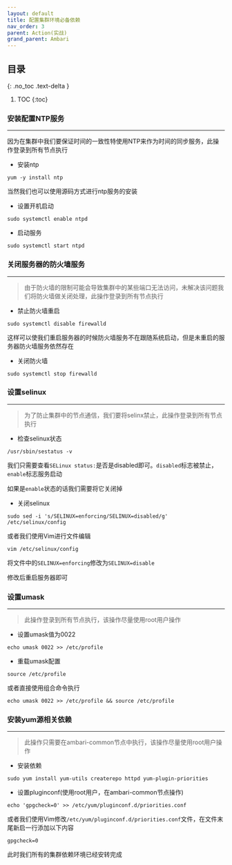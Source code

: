 ```yaml
---
layout: default
title: 配置集群环境必备依赖
nav_order: 3
parent: Action(实战)
grand_parent: Ambari
---
```


## 目录
{: .no_toc .text-delta }

1. TOC
{:toc}

### 安装配置NTP服务

---

因为在集群中我们要保证时间的一致性特使用NTP来作为时间的同步服务，此操作登录到所有节点执行

- 安装ntp

```shell
yum -y install ntp
```

当然我们也可以使用源码方式进行ntp服务的安装

- 设置开机启动

```shell
sudo systemctl enable ntpd
```

- 启动服务

```shell
sudo systemctl start ntpd
```

### 关闭服务器的防火墙服务

---

> 由于防火墙的限制可能会导致集群中的某些端口无法访问，未解决该问题我们将防火墙做关闭处理，此操作登录到所有节点执行

- 禁止防火墙重启

```shell
sudo systemctl disable firewalld
```

这样可以使我们重启服务器的时候防火墙服务不在跟随系统启动，但是未重启的服务器防火墙服务依然存在

- 关闭防火墙

```shell
sudo systemctl stop firewalld
```

### 设置selinux

---

> 为了防止集群中的节点通信，我们要将selinx禁止，此操作登录到所有节点执行

- 检查selinux状态

```shell
/usr/sbin/sestatus -v
```

我们只需要查看`SELinux status:`是否是disabled即可。`disabled`标志被禁止，`enable`标志服务启动

如果是`enable`状态的话我们需要将它关闭掉

- 关闭selinux

```shell
sudo sed -i 's/SELINUX=enforcing/SELINUX=disabled/g' /etc/selinux/config
```

或者我们使用Vim进行文件编辑

```shell
vim /etc/selinux/config
```

将文件中的`SELINUX=enforcing`修改为`SELINUX=disable`

修改后重启服务器即可

### 设置umask

---

> 此操作登录到所有节点执行，该操作尽量使用root用户操作

- 设置umask值为0022

```shell
echo umask 0022 >> /etc/profile
```

- 重载umask配置

```shell
source /etc/profile
```

或者直接使用组合命令执行

```shell
echo umask 0022 >> /etc/profile && source /etc/profile
```

### 安装yum源相关依赖

---

> 此操作只需要在ambari-common节点中执行，该操作尽量使用root用户操作

- 安装依赖

```shell
sudo yum install yum-utils createrepo httpd yum-plugin-priorities
```

- 设置pluginconf(使用root用户，在ambari-common节点操作)

```shell
echo 'gpgcheck=0' >> /etc/yum/pluginconf.d/priorities.conf
```

或者我们使用Vim修改`/etc/yum/pluginconf.d/priorities.conf`文件，在文件末尾新启一行添加以下内容

```shell
gpgcheck=0
```

此时我们所有的集群依赖环境已经安转完成